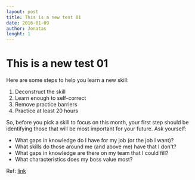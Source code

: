 ```yaml
---
layout: post
title: This is a new test 01
date: 2016-01-09
author: Jonatas
lenght: 1
---
```


# This is a new test 01

Here are some steps to help you learn a new skill:

1. Deconstruct the skill
2. Learn enough to self-correct
3. Remove practice barriers
4. Practice at least 20 hours

So, before you pick a skill to focus on this month, your first step should be identifying those that will be most important for your future. Ask yourself:

* What gaps in knowledge do I have for my job (or the job I want)?
* What skills do those around me (and above me) have that I don't?
* What gaps in knowledge are there on my team that I could fill?
* What characteristics does my boss value most?


Ref: [link](http://www.lifehack.org/324939/how-deconstruct-any-skill-you-want-learn-faster)
